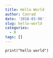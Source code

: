 ```yaml
---
title: Hello World
author: Conrad
date: '2018-03-08'
slug: hello-world
categories:
  - R
tags: []
---
```


```{r}
print("hello world")
```
